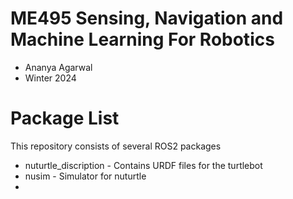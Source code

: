 # ME495 Sensing, Navigation and Machine Learning For Robotics
* Ananya Agarwal
* Winter 2024
# Package List
This repository consists of several ROS2 packages
- nuturtle_discription - Contains URDF files for the turtlebot
- nusim - Simulator for nuturtle
- 